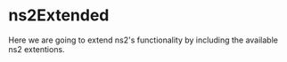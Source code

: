 # ns2Extended
Here we are going to extend ns2's functionality by including the available ns2 extentions.
